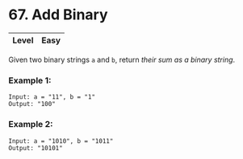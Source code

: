 # 67. Add Binary

| Level | Easy |
| ----- | ---- |

Given two binary strings `a` and `b`, return *their sum as a binary string*.

 

### Example 1:
```
Input: a = "11", b = "1"
Output: "100"
```
### Example 2:
```
Input: a = "1010", b = "1011"
Output: "10101"
```